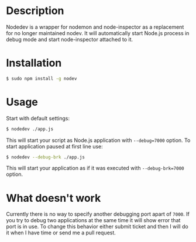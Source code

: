 # Description

Nodedev is a wrapper for nodemon and node-inspector as a replacement for no longer maintained nodev. It will automatically start Node.js process in debug mode and start node-inspector attached to it.

# Installation

```sh
$ sudo npm install -g nodev
```

# Usage

Start with default settings:

```sh
$ nodedev ./app.js
```
This will start your script as Node.js application with `--debug=7000` option. To start application paused at first line use:
```sh
$ nodedev --debug-brk ./app.js
```
This will start your application as if it was executed with `--debug-brk=7000` option.

# What doesn't work
Currently there is no way to specify another debugging port apart of `7000`. If you try to debug two applications at the same time it will show error that port is in use. To change this behavior either submit ticket and then I will do it when I have time or send me a pull request.
